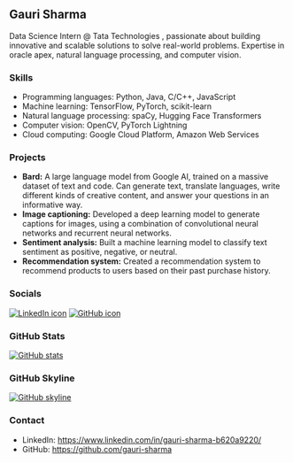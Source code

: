 ## Gauri Sharma

Data Science Intern @ Tata Technologies , passionate about building innovative and scalable solutions to solve real-world problems. Expertise in oracle apex, natural language processing, and computer vision.

### Skills

* Programming languages: Python, Java, C/C++, JavaScript
* Machine learning: TensorFlow, PyTorch, scikit-learn
* Natural language processing: spaCy, Hugging Face Transformers
* Computer vision: OpenCV, PyTorch Lightning
* Cloud computing: Google Cloud Platform, Amazon Web Services

### Projects

* **Bard:** A large language model from Google AI, trained on a massive dataset of text and code. Can generate text, translate languages, write different kinds of creative content, and answer your questions in an informative way.
* **Image captioning:** Developed a deep learning model to generate captions for images, using a combination of convolutional neural networks and recurrent neural networks.
* **Sentiment analysis:** Built a machine learning model to classify text sentiment as positive, negative, or neutral.
* **Recommendation system:** Created a recommendation system to recommend products to users based on their past purchase history.

### Socials

[![LinkedIn icon](https://cdn-icons-png.flaticon.com/512/175/175959.png)](https://www.linkedin.com/in/gauri-sharma-b620a9220/)
[![GitHub icon](https://cdn-icons-png.flaticon.com/512/25/25231.png)](https://github.com/gauri-sharma)

### GitHub Stats

[![GitHub stats](https://github-readme-stats/gauri-sharma.svg)](https://github.com/gauri-sharma)

### GitHub Skyline

[![GitHub skyline](https://skyline.github.com/gauri-sharma/2023.svg)](https://skyline.github.com/gauri-sharma)


### Contact

* LinkedIn: https://www.linkedin.com/in/gauri-sharma-b620a9220/
* GitHub: https://github.com/gauri-sharma

